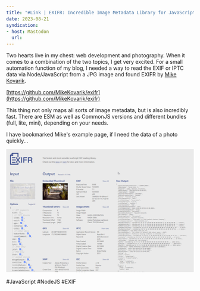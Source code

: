```yaml
---
title: "#Link | EXIFR: Incredible Image Metadata Library for JavaScript"
date: 2023-08-21
syndication: 
- host: Mastodon
  url: 
---
```


Two hearts live in my chest: web development and photography. When it comes to a combination of the two topics, I get very excited. For a small automation function of my blog, I needed a way to read the EXIF or IPTC data via Node/JavaScript from a JPG image and found EXIFR by [Mike Kovarik](https://github.com/MikeKovarik).

[https://github.com/MikeKovarik/exifr](https://github.com/MikeKovarik/exifr)

This thing not only maps all sorts of image metadata, but is also incredibly fast. There are ESM as well as CommonJS versions and different bundles (full, lite, mini), depending on your needs. 

I have bookmarked Mike's example page, if I need the data of a photo quickly...

![08-21-exifr](images/08-21-exifr.png)

#JavaScript #NodeJS #EXIF
